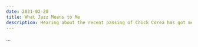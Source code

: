 ```yaml
---
date: 2021-02-20
title: What Jazz Means to Me
description: Hearing about the recent passing of Chick Corea has got me not only listening extensively to his records, but also reflecting what his music, as well as Jazz in general, has meant to me.  
---
```


...
